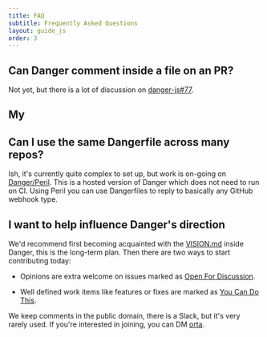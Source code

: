 ```yaml
---
title: FAQ
subtitle: Frequently Asked Questions
layout: guide_js
order: 3
---
```


## Can Danger comment inside a file on an PR?

Not yet, but there is a lot of discussion on [danger-js#77][77].

## My

## Can I use the same Dangerfile across many repos?

Ish, it's currently quite complex to set up, but work is on-going on [Danger/Peril][peril]. This is a hosted version of Danger which does not need to run on CI. Using Peril you can use Dangerfiles to reply to basically any GitHub webhook type.

## I want to help influence Danger's direction

We'd recommend first becoming acquainted with the [VISION.md][] inside Danger, this is the long-term plan. Then there are two ways to start contributing today:

-   Opinions are extra welcome on issues marked as [Open For Discussion][open].

-   Well defined work items like features or fixes are marked as [You Can Do This][you-can-do-this].

We keep comments in the public domain, there is a Slack, but it's very rarely used. If you're interested in joining, you can DM [orta][].

[77]: https://github.com/danger/danger-js/issues/77

[vision.md]: https://github.com/danger/danger-js/blob/master/VISION.md

[open]: https://github.com/danger/danger-js/issues?q=is%3Aissue+is%3Aopen+label%3A%22Open+for+Discussion%22

[you-can-do-this]: https://github.com/danger/danger-js/issues?q=is%3Aissue+is%3Aopen+label%3A%22You+Can+Do+This%22

[orta]: https://twitter.com/orta/

[peril]: https://github.com/danger/peril

